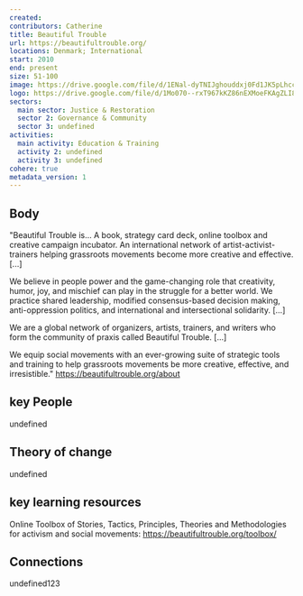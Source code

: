```yaml
---
created:
contributors: Catherine
title: Beautiful Trouble
url: https://beautifultrouble.org/
locations: Denmark; International
start: 2010
end: present
size: 51-100
image: https://drive.google.com/file/d/1ENal-dyTNIJghouddxj0Fd1JK5pLhccO/view?usp=drive_link
logo: https://drive.google.com/file/d/1Mo070--rxT967kKZ86nEXMoeFKAgZLI8/view?usp=drive_link
sectors:
  main sector: Justice & Restoration
  sector 2: Governance & Community
  sector 3: undefined
activities: 
  main activity: Education & Training
  activity 2: undefined
  activity 3: undefined
cohere: true
metadata_version: 1
---
```



## Body

"Beautiful Trouble is… 
A book, strategy card deck, online toolbox and creative campaign incubator.
An international network of artist-activist-trainers helping grassroots movements become more creative and effective. [...]

We believe in people power and the game-changing role that creativity, humor, joy, and mischief can play in the struggle for a better world. We practice shared leadership, modified consensus-based decision making, anti-oppression politics, and international and intersectional solidarity. [...]

We are a global network of organizers, artists, trainers, and writers who form the community of praxis called Beautiful Trouble. [...]

We equip social movements with an ever-growing suite of strategic tools and training to help grassroots movements be more creative, effective, and irresistible."
https://beautifultrouble.org/about 

## key People

undefined

## Theory of change

undefined

## key learning resources

Online Toolbox of Stories, Tactics, Principles, Theories and Methodologies for activism and social movements: https://beautifultrouble.org/toolbox/ 

## Connections

undefined123


